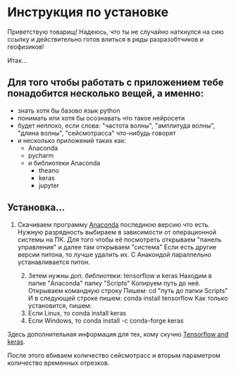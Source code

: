# Инструкция по установке

Приветствую товарищ! Надеюсь, что ты не случайно наткнулся на сию ссылку и действительно готов влиться в ряды разразобтчиков и геофизиков!

Итак...
## Для того чтобы работать с приложением тебе понадобится несколько вещей, а именно:
  * знать хотя бы базово язык python
  * понимать или хотя бы осознавать что такое нейросети
  * будет неплохо, если слова: "частота волны", "амплитуда волны", "длина волны", "сейсмотрасса" что-нибудь говорят
  * и несколько приложений таких как:
    * Anaconda
    * pycharm
    * и библиотеки Anaconda
      * theano
      * keras
      * jupyter
      
## Установка...
[Anaconda]: https://www.anaconda.com/download/
1.   Скачиваем программу [Anaconda][Anaconda] последнюю версию что есть.
     Нужную разрядность выбираем в зависимости от операционной системы на ПК.
     Для того чтобы её посмотреть открываем "панель управления" и далее там открываем "система"
     Если есть другие версии питона, то лучше удалить их.
     С Анакондой параллельно устанавливается питон.
     
     2. Зетем нужны доп. библиотеки: tensorflow и keras
     Находим в папке "Anaconda" папку "Scripts"
     Копируем путь до неё.
     Открываем командную строку
     Пишем: cd "путь до папки Scripts"
     И в следующей строке пишем: conda install tensorflow
     Как только установится, пишем: 
      1. Если  Linux, то conda install keras
      2. Если Windows, то conda install -c conda-forge keras
     
[Tensorflow and keras]: https://www.asozykin.ru/deep_learning/2017/09/07/keras-installation-tensorflow
     Здесь дополнительная информация для тех, кому скучно [Tensorflow and keras][Tensorflow and keras].
     
     
     
После этого вбиваем количество сейсмотрасс и вторым параметром количество временных отрезков.
     
